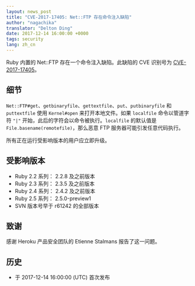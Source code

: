 ```yaml
---
layout: news_post
title: "CVE-2017-17405: Net::FTP 存在命令注入缺陷"
author: "nagachika"
translator: "Delton Ding"
date: 2017-12-14 16:00:00 +0000
tags: security
lang: zh_cn
---
```


Ruby 内置的 Net::FTP 存在一个命令注入缺陷。此缺陷的 CVE 识别号为  [CVE-2017-17405](http://cve.mitre.org/cgi-bin/cvename.cgi?name=CVE-2017-17405)。

## 细节

`Net::FTP#get`、`getbinaryfile`、`gettextfile`、`put`、`putbinaryfile` 和 `puttextfile` 使用 `Kernel#open` 来打开本地文件。如果 `localfile` 命令以管道字符 `"|"` 开始，此后的字符会以命令被执行。`localfile` 的默认值是 `File.basename(remotefile)`，那么恶意 FTP 服务器可能引发任意代码执行。

所有正在运行受影响版本的用户应立即升级。

## 受影响版本

* Ruby 2.2 系列： 2.2.8 及之前版本
* Ruby 2.3 系列： 2.3.5 及之前版本
* Ruby 2.4 系列： 2.4.2 及之前版本
* Ruby 2.5 系列： 2.5.0-preview1
* SVN 版本号早于 r61242 的全部版本

## 致谢

感谢 Heroku 产品安全团队的 Etienne Stalmans 报告了这一问题。

## 历史

* 于 2017-12-14 16:00:00 (UTC) 首次发布
